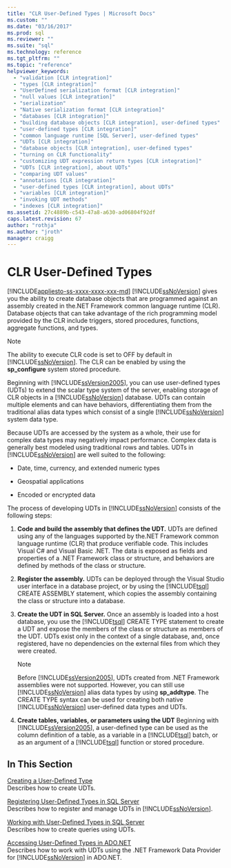 ```yaml
---
title: "CLR User-Defined Types | Microsoft Docs"
ms.custom: ""
ms.date: "03/16/2017"
ms.prod: sql
ms.reviewer: ""
ms.suite: "sql"
ms.technology: reference
ms.tgt_pltfrm: ""
ms.topic: "reference"
helpviewer_keywords: 
  - "validation [CLR integration]"
  - "types [CLR integration]"
  - "UserDefined serialization format [CLR integration]"
  - "null values [CLR integration]"
  - "serialization"
  - "Native serialization format [CLR integration]"
  - "databases [CLR integration]"
  - "building database objects [CLR integration], user-defined types"
  - "user-defined types [CLR integration]"
  - "common language runtime [SQL Server], user-defined types"
  - "UDTs [CLR integration]"
  - "database objects [CLR integration], user-defined types"
  - "turning on CLR functionality"
  - "customizing UDT expression return types [CLR integration]"
  - "UDTs [CLR integration], about UDTs"
  - "comparing UDT values"
  - "annotations [CLR integration]"
  - "user-defined types [CLR integration], about UDTs"
  - "variables [CLR integration]"
  - "invoking UDT methods"
  - "indexes [CLR integration]"
ms.assetid: 27c4889b-c543-47a8-a630-ad06804f92df
caps.latest.revision: 67
author: "rothja"
ms.author: "jroth"
manager: craigg
---
```

# CLR User-Defined Types
[!INCLUDE[appliesto-ss-xxxx-xxxx-xxx-md](../../includes/appliesto-ss-xxxx-xxxx-xxx-md.md)]
  [!INCLUDE[ssNoVersion](../../includes/ssnoversion-md.md)] gives you the ability to create database objects that are programmed against an assembly created in the.NET Framework common language runtime (CLR). Database objects that can take advantage of the rich programming model provided by the CLR include triggers, stored procedures, functions, aggregate functions, and types.  
  
> [!NOTE]  
>  The ability to execute CLR code is set to OFF by default in [!INCLUDE[ssNoVersion](../../includes/ssnoversion-md.md)]. The CLR can be enabled by using the **sp_configure** system stored procedure.  
  
 Beginning with [!INCLUDE[ssVersion2005](../../includes/ssversion2005-md.md)], you can use user-defined types (UDTs) to extend the scalar type system of the server, enabling storage of CLR objects in a [!INCLUDE[ssNoVersion](../../includes/ssnoversion-md.md)] database. UDTs can contain multiple elements and can have behaviors, differentiating them from the traditional alias data types which consist of a single [!INCLUDE[ssNoVersion](../../includes/ssnoversion-md.md)] system data type.  
  
 Because UDTs are accessed by the system as a whole, their use for complex data types may negatively impact performance. Complex data is generally best modeled using traditional rows and tables. UDTs in [!INCLUDE[ssNoVersion](../../includes/ssnoversion-md.md)] are well suited to the following:  
  
-   Date, time, currency, and extended numeric types  
  
-   Geospatial applications  
  
-   Encoded or encrypted data  
  
 The process of developing UDTs in [!INCLUDE[ssNoVersion](../../includes/ssnoversion-md.md)] consists of the following steps:  
  
1.  **Code and build the assembly that defines the UDT.** UDTs are defined using any of the languages supported by the.NET Framework common language runtime (CLR) that produce verifiable code. This includes Visual C# and Visual Basic .NET. The data is exposed as fields and properties of a .NET Framework class or structure, and behaviors are defined by methods of the class or structure.  
  
2.  **Register the assembly.** UDTs can be deployed through the Visual Studio user interface in a database project, or by using the [!INCLUDE[tsql](../../includes/tsql-md.md)] CREATE ASSEMBLY statement, which copies the assembly containing the class or structure into a database.  
  
3.  **Create the UDT in SQL Server.** Once an assembly is loaded into a host database, you use the [!INCLUDE[tsql](../../includes/tsql-md.md)] CREATE TYPE statement to create a UDT and expose the members of the class or structure as members of the UDT. UDTs exist only in the context of a single database, and, once registered, have no dependencies on the external files from which they were created.  
  
    > [!NOTE]  
    >  Before [!INCLUDE[ssVersion2005](../../includes/ssversion2005-md.md)], UDTs created from .NET Framework assemblies were not supported. However, you can still use [!INCLUDE[ssNoVersion](../../includes/ssnoversion-md.md)] alias data types by using **sp_addtype**. The CREATE TYPE syntax can be used for creating both native [!INCLUDE[ssNoVersion](../../includes/ssnoversion-md.md)] user-defined data types and UDTs.  
  
4.  **Create tables, variables, or parameters using the UDT** Beginning with [!INCLUDE[ssVersion2005](../../includes/ssversion2005-md.md)], a user-defined type can be used as the column definition of a table, as a variable in a [!INCLUDE[tsql](../../includes/tsql-md.md)] batch, or as an argument of a [!INCLUDE[tsql](../../includes/tsql-md.md)] function or stored procedure.  
  
## In This Section  
 [Creating a User-Defined Type](../../relational-databases/clr-integration-database-objects-user-defined-types/creating-user-defined-types.md)  
 Describes how to create UDTs.  
  
 [Registering User-Defined Types in SQL Server](../../relational-databases/clr-integration-database-objects-user-defined-types/registering-user-defined-types-in-sql-server.md)  
 Describes how to register and manage UDTs in [!INCLUDE[ssNoVersion](../../includes/ssnoversion-md.md)].  
  
 [Working with User-Defined Types in SQL Server](../../relational-databases/clr-integration-database-objects-user-defined-types/working-with-user-defined-types-in-sql-server.md)  
 Describes how to create queries using UDTs.  
  
 [Accessing User-Defined Types in ADO.NET](../../relational-databases/clr-integration-database-objects-user-defined-types/accessing-user-defined-types-in-ado-net.md)  
 Describes how to work with UDTs using the .NET Framework Data Provider for [!INCLUDE[ssNoVersion](../../includes/ssnoversion-md.md)] in ADO.NET.  
  
  

